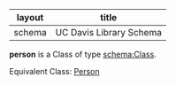 | layout| title |
| ------------- |:-------------:|
| schema     | UC Davis Library Schema    |

**person** is a Class of type [schema:Class](http://schema.org/Class). <br /> 

Equivalent Class: [Person](http://vivoweb.org/ontology/core#Person)<br /> 
